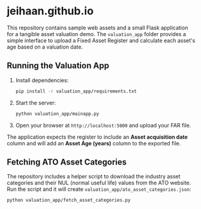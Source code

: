 # jeihaan.github.io

This repository contains sample web assets and a small Flask application for a tangible asset valuation demo. The `valuation_app` folder provides a simple interface to upload a Fixed Asset Register and calculate each asset's age based on a valuation date.

## Running the Valuation App

1. Install dependencies:
   ```bash
   pip install -r valuation_app/requirements.txt
   ```
2. Start the server:
   ```bash
   python valuation_app/mainapp.py
   ```
3. Open your browser at `http://localhost:5000` and upload your FAR file.

The application expects the register to include an **Asset acquisition date** column and will add an **Asset Age (years)** column to the exported file.

## Fetching ATO Asset Categories

The repository includes a helper script to download the industry asset
categories and their NUL (normal useful life) values from the ATO website.
Run the script and it will create `valuation_app/ato_asset_categories.json`:

```bash
python valuation_app/fetch_asset_categories.py
```
